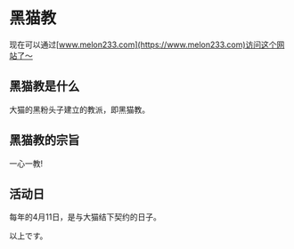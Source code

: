 # 黑猫教

现在可以通过[www.melon233.com](https://www.melon233.com)访问这个网站了～

## 黑猫教是什么

大猫的黑粉头子建立的教派，即黑猫教。

## 黑猫教的宗旨

一心一教!

## 活动日

每年的4月11日，是与大猫结下契约的日子。

以上です。


